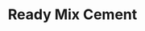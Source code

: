 ---
title : Ready Mix Cement
linkurl: https://drive.google.com/drive/folders/15ItLR--18dEAzp_qwIsS-ruWKPkw0TQw?usp=sharing
fitur: aspekpajak
category: aspekpajak
modifiedTime : 12/01/2020
topik: Versi Lengkap
img: truck.png
---